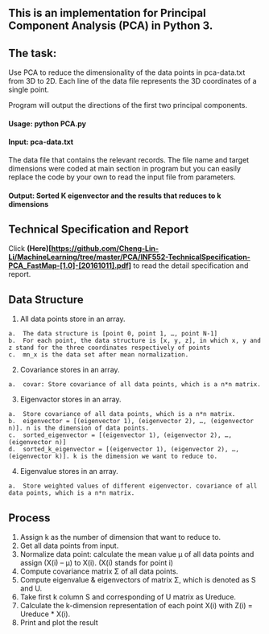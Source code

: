 ## This is an implementation for Principal Component Analysis (PCA) in Python 3.


## The task:
Use PCA to reduce the dimensionality of the data points in pca-data.txt from 3D to 2D. Each line of the data file represents the 3D coordinates of a single point. 

Program will output the directions of the first two principal components.


#### Usage: python PCA.py


#### Input: pca-data.txt
The data file that contains the relevant records.
The file name and target dimensions were coded at main section in program but you can easily replace the code by your own to read the input file from parameters.

#### Output: Sorted K eigenvector and the results that reduces to k dimensions

## Technical Specification and Report

Click **(Here)[https://github.com/Cheng-Lin-Li/MachineLearning/tree/master/PCA/INF552-TechnicalSpecification-PCA_FastMap-[1.0]-[20161011].pdf]** to read the detail specification and report.

## Data Structure
  1.	All data points store in an array.
   
    a.	The data structure is [point 0, point 1, …, point N-1]
    b.	For each point, the data structure is [x, y, z], in which x, y and z stand for the three coordinates respectively of points
    c.	mn_x is the data set after mean normalization.
  2.	Covariance stores in an array.
  
    a.	covar: Store covariance of all data points, which is a n*n matrix.
  3.	Eigenvactor stores in an array.
  
    a.	Store covariance of all data points, which is a n*n matrix.
    b.	eigenvector = [(eigenvector 1), (eigenvector 2), …, (eigenvector n)]. n is the dimension of data points.
    c.	sorted_eigenvector = [(eigenvector 1), (eigenvector 2), …, (eigenvector n)]
    d.	sorted_k_eigenvector = [(eigenvector 1), (eigenvector 2), …, (eigenvector k)]. k is the dimension we want to reduce to.
  4.	Eigenvalue stores in an array.
  
    a.	Store weighted values of different eigenvector. covariance of all data points, which is a n*n matrix.



## Process

  1.	Assign k as the number of dimension that want to reduce to.
  2.	Get all data points from input.
  3.	Normalize data point: calculate the mean value μ of all data points and assign (X(i) – μ) to X(i). (X(i)  stands for point i)
  4.	Compute covariance matrix Σ of all data points.
  5.	Compute eigenvalue & eigenvectors of matrix Σ, which is denoted as S and U.
  6.	Take first k column S and corresponding of U matrix as Ureduce.
  7.	Calculate the k-dimension representation of each point X(i) with Z(i) = Ureduce * X(i).
  8.	Print and plot the result


